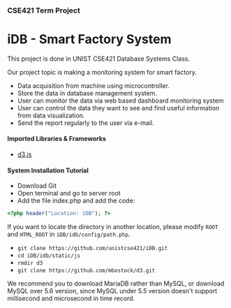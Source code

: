 ### CSE421 Term Project
# iDB - Smart Factory System

This project is done in UNIST CSE421 Database Systems Class.

Our project topic is making a monitoring system for smart factory.
- Data acquisition from machine using microcontroller.
- Store the data in database management system.
- User can monitor the data via web based dashboard monitoring system
- User can control the data they want to see and find useful information from data visualization.
- Send the report regularly to the user via e-mail.

#### Imported Libraries & Frameworks
- [d3.js](https://d3js.org)

#### System Installation Tutorial
- Download Git
- Open terminal and go to server root
- Add the file index.php and add the code:
```php
<?php header("Location: iDB"); ?>
```
If you want to locate the directory in another location, please modify ```ROOT``` and ```HTML_ROOT``` in ```iDB/idb/config/path.php```.
- ```git clone https://github.com/unistcse421/iDB.git```
- ```cd iDB/idb/static/js```
- ```rmdir d3```
- ```git clone https://github.com/mbostock/d3.git```

We recommend you to download MariaDB rather than MySQL, or download MySQL over 5.6 version, since MySQL under 5.5 version doesn't support millisecond and microsecond in time record.
